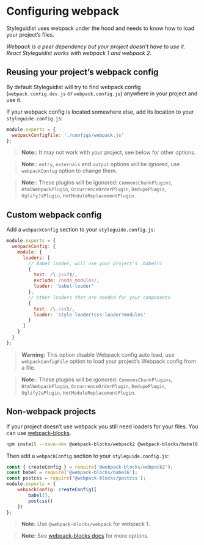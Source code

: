 # Configuring webpack

Styleguidist uses webpack under the hood and needs to know how to load your project’s files.

*Webpack is a peer dependency but your project doesn’t have to use it. React Styleguidist works with webpack 1 and webpack 2.*

## Reusing your project’s webpack config

By default Styleguidist will try to find webpack config (`webpack.config.dev.js` or `webpack.config.js`) anywhere in your project and use it.

If your webpack config is located somewhere else, add its location to your `styleguide.config.js`:

```javascript
module.exports = {
  webpackConfigFile: './configs/webpack.js'
};
```

> **Note:**: It may not work with your project, see below for other options.

> **Note:**: `entry`, `externals` and `output` options will be ignored, use `webpackConfig` option to change them.

> **Note:**: These plugins will be igonored: `CommonsChunkPlugins`, `HtmlWebpackPlugin`, `OccurrenceOrderPlugin`, `DedupePlugin`, `UglifyJsPlugin`, `HotModuleReplacementPlugin`.

## Custom webpack config

Add a `webpackConfig` section to your `styleguide.config.js`:

```javascript
module.exports = {
  webpackConfig: {
    module: {
      loaders: [
        // Babel loader, will use your project’s .babelrc
        {
          test: /\.jsx?$/,
          exclude: /node_modules/,
          loader: 'babel-loader'
        },
        // Other loaders that are needed for your components
        {
          test: /\.css$/,
          loader: 'style-loader!css-loader?modules'
        }
      ]
    }
  }
};
```

> **Warning:** This option disable Webpack config auto load, use `webpackConfigFile` option to load your project’s Webpack config from a file.

> **Note:**: These plugins will be igonored: `CommonsChunkPlugins`, `HtmlWebpackPlugin`, `OccurrenceOrderPlugin`, `DedupePlugin`, `UglifyJsPlugin`, `HotModuleReplacementPlugin`.

## Non-webpack projects

If your project doesn’t use webpack you still need loaders for your files. You can use [webpack-blocks](https://github.com/andywer/webpack-blocks).

```bash
npm install --save-dev @webpack-blocks/webpack2 @webpack-blocks/babel6 @webpack-blocks/postcss
```

Then add a `webpackConfig` section to your `styleguide.config.js`:

```javascript
const { createConfig } = require('@webpack-blocks/webpack2');
const babel = require('@webpack-blocks/babel6');
const postcss = require('@webpack-blocks/postcss');
module.exports = {
	webpackConfig: createConfig([
		babel(),
		postcss()
	])
};
```

> **Note:** Use `@webpack-blocks/webpack` for webpack 1.

> **Note:** See [webpack-blocks docs](https://github.com/andywer/webpack-blocks) for more options.
